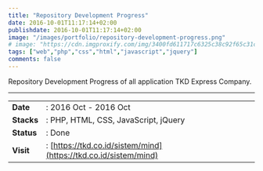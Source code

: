 ```yaml
---
title: "Repository Development Progress"
date: 2016-10-01T11:17:14+02:00
publishdate: 2016-10-01T11:17:14+02:00
image: "/images/portfolio/repository-development-progress.png"
# image: "https://cdn.imgproxify.com/img/3400fd611717c6325c38c92f65c31ceedcb94fa308c6df5f049fb4678d6cc17f19c3f954f5720a242cdb7a019495cfc0930e51e2dfe16559168242c9db46faba625d4dd70138994a4260a58efa3b4108.png"
tags: ["web","php","css","html","javascript","jquery"]
comments: false
---
```


Repository Development Progress of all application TKD Express Company.
<!--more-->
---

|||
|---|---|
|**Date**| : 2016 Oct - 2016 Oct
|**Stacks**| : PHP, HTML, CSS, JavaScript, jQuery
|**Status**| : Done
|**Visit**| : [https://tkd.co.id/sistem/mind](https://tkd.co.id/sistem/mind)


